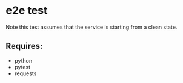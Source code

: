 # e2e test

Note this test assumes that the service is starting from a clean state.

## Requires:

- python
- pytest
- requests
